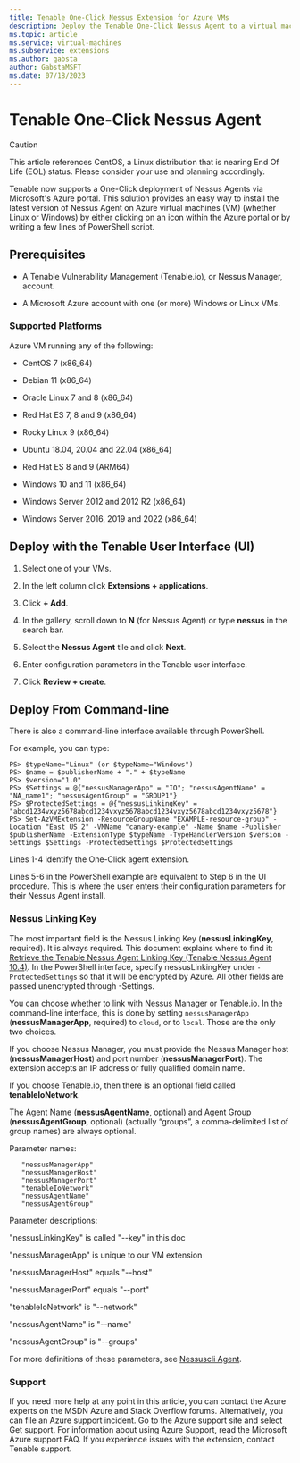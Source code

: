 ```yaml
---
title: Tenable One-Click Nessus Extension for Azure VMs  
description: Deploy the Tenable One-Click Nessus Agent to a virtual machine using the Tenable One-Click Nessus VM Extension.
ms.topic: article
ms.service: virtual-machines
ms.subservice: extensions
ms.author: gabsta
author: GabstaMSFT
ms.date: 07/18/2023
---
```

# Tenable One-Click Nessus Agent

> [!CAUTION]
> This article references CentOS, a Linux distribution that is nearing End Of Life (EOL) status. Please consider your use and planning accordingly.

Tenable now supports a One-Click deployment of Nessus Agents via Microsoft's Azure portal. This solution provides an easy way to install the latest version of Nessus Agent on Azure virtual machines (VM) (whether Linux or Windows) by either clicking on an icon within the Azure portal or by writing a few lines of PowerShell script. 

## Prerequisites

* A Tenable Vulnerability Management (Tenable.io), or Nessus Manager, account.

* A Microsoft Azure account with one (or more) Windows or Linux VMs.

### Supported Platforms

Azure VM running any of the following:

* CentOS 7 (x86_64)

* Debian 11 (x86_64)

* Oracle Linux 7 and 8 (x86_64)

* Red Hat ES 7, 8 and 9 (x86_64)

* Rocky Linux 9 (x86_64)

* Ubuntu 18.04, 20.04 and 22.04 (x86_64)

* Red Hat ES 8 and 9 (ARM64)

* Windows 10 and 11 (x86_64)

* Windows Server 2012 and 2012 R2 (x86_64)

* Windows Server 2016, 2019 and 2022 (x86_64) 

## Deploy with the Tenable User Interface (UI)

1. Select one of your VMs.

2. In the left column click **Extensions + applications**.

3. Click **+ Add**.

4. In the gallery, scroll down to **N** (for Nessus Agent) or type **nessus** in the search bar.

5. Select the **Nessus Agent** tile and click **Next**.

6. Enter configuration parameters in the Tenable user interface.

7. Click **Review + create**.


## Deploy From Command-line

There is also a command-line interface available through PowerShell.

For example, you can type:

```PS> $publisherName="Tenable.NessusAgent"
PS> $typeName="Linux" (or $typeName="Windows")
PS> $name = $publisherName + "." + $typeName
PS> $version="1.0"
PS> $Settings = @{"nessusManagerApp" = "IO"; "nessusAgentName" = "NA_name1"; "nessusAgentGroup" = "GROUP1"}
PS> $ProtectedSettings = @{"nessusLinkingKey" = "abcd1234vxyz5678abcd1234vxyz5678abcd1234vxyz5678abcd1234vxyz5678"}
PS> Set-AzVMExtension -ResourceGroupName "EXAMPLE-resource-group" -Location "East US 2" -VMName "canary-example" -Name $name -Publisher $publisherName -ExtensionType $typeName -TypeHandlerVersion $version -Settings $Settings -ProtectedSettings $ProtectedSettings
```

Lines 1-4 identify the One-Click agent extension.

Lines 5-6 in the PowerShell example are equivalent to Step 6 in the UI procedure. This is where the user enters their configuration parameters for their Nessus Agent install.


### Nessus Linking Key

The most important field is the Nessus Linking Key (**nessusLinkingKey**, required). It is always required. This document explains where to find it: [Retrieve the Tenable Nessus Agent Linking Key (Tenable Nessus Agent 10.4)](https://docs.tenable.com/nessus/Content/RetrieveLinkingKey.htm). In the PowerShell interface, specify nessusLinkingKey under `-ProtectedSettings` so that it will be encrypted by Azure. All other fields are passed unencrypted through -Settings.

You can choose whether to link with Nessus Manager or Tenable.io. In the command-line interface, this is done by setting `nessusManagerApp` (**nessusManagerApp**, required) to `cloud`, or to `local`. Those are the only two choices.

If you choose Nessus Manager, you must provide the Nessus Manager host (**nessusManagerHost**) and port number (**nessusManagerPort**). The extension accepts an IP address or fully qualified domain name.

If you choose Tenable.io, then there is an optional field called **tenableIoNetwork**.

The Agent Name (**nessusAgentName**, optional) and Agent Group (**nessusAgentGroup**, optional) (actually “groups”, a comma-delimited list of group names) are always optional.

Parameter names:

```"nessusLinkingKey"
   "nessusManagerApp" 
   "nessusManagerHost"  
   "nessusManagerPort"
   "tenableIoNetwork"
   "nessusAgentName"   
   "nessusAgentGroup"  
```
Parameter descriptions:

"nessusLinkingKey" is called "--key" in this doc

"nessusManagerApp" is unique to our VM extension

"nessusManagerHost" equals "--host"

"nessusManagerPort" equals "--port"

"tenableIoNetwork" is "--network"

"nessusAgentName" is "--name"

"nessusAgentGroup" is "--groups"

For more definitions of these parameters, see [Nessuscli Agent](https://docs.tenable.com/nessus/Content/NessusCLIAgent.htm).


### Support

If you need more help at any point in this article, you can contact the Azure experts on the MSDN Azure and Stack Overflow forums. Alternatively, you can file an Azure support incident. Go to the Azure support site and select Get support. For information about using Azure Support, read the Microsoft Azure support FAQ. If you experience issues with the extension, contact Tenable support.
